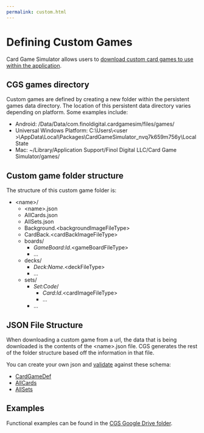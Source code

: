 ```yaml
---
permalink: custom.html
---
```


# Defining Custom Games
Card Game Simulator allows users to [download custom card games to use within the application](index.html#create-custom-games).

## CGS games directory
Custom games are defined by creating a new folder within the persistent games data directory. The location of this persistent data directory varies depending on platform. Some examples include:
- Android: /Data/Data/com.finoldigital.cardgamesim/files/games/
- Universal Windows Platform: C:\Users\\<user \>\AppData\Local\Packages\CardGameSimulator_nvq7k659m756y\LocalState
- Mac: ~/Library/Application Support/Finol Digital LLC/Card Game Simulator/games/

## Custom game folder structure
The structure of this custom game folder is:
- \<name\>/
  - \<name\>.json
  - AllCards.json
  - AllSets.json
  - Background.\<backgroundImageFileType\>
  - CardBack.\<cardBackImageFileType\>
  - boards/
    * *GameBoard:Id*.\<gameBoardFileType\>
    * ...
  - decks/
    * *Deck:Name*.\<deckFileType\>
    * ...
  - sets/
    * *Set:Code*/
      * *Card:Id*.\<cardImageFileType\>
      * ...
    * ...

## JSON File Structure
When downloading a custom game from a url, the data that is being downloaded is the contents of the \<name\>.json file. CGS generates the rest of the folder structure based off the information in that file. 

You can create your own json and [validate](https://jsonschemalint.com/#/version/draft-06/markup/json) against these schema:
- [CardGameDef](schema/CardGameDef.json)
- [AllCards](schema/AllCards.json)
- [AllSets](schema/AllSets.json)

## Examples
Functional examples can be found in the [CGS Google Drive folder](https://drive.google.com/open?id=1kVms-_CXRw1e4Ob18fRkS84MN_cxQGF5).
